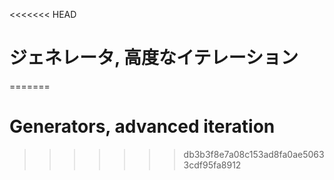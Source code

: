 
<<<<<<< HEAD
# ジェネレータ, 高度なイテレーション
=======
# Generators, advanced iteration
>>>>>>> db3b3f8e7a08c153ad8fa0ae50633cdf95fa8912
